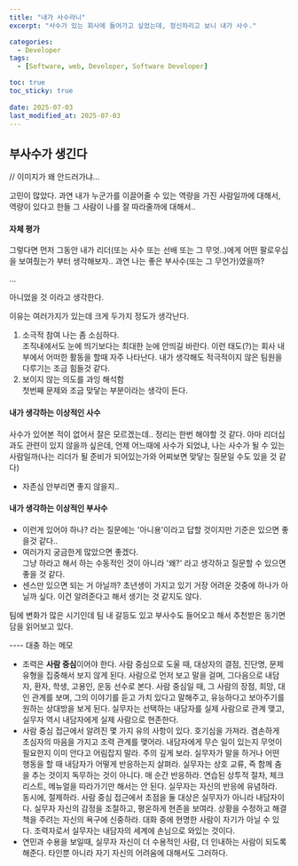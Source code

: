```yaml
---
title: "내가 사수라니"
excerpt: "사수가 있는 회사에 들어가고 싶었는데, 정신차리고 보니 내가 사수."

categories:
  - Developer
tags:
  - [Software, web, Developer, Software Developer]

toc: true
toc_sticky: true
 
date: 2025-07-03
last_modified_at: 2025-07-03
---   
```


## 부사수가 생긴다

// 이미지가 왜 안드러가냐...

고민이 많았다. 과연 내가 누군가를 이끌어줄 수 있는 역량을 가진 사람일까에 대해서, 역량이 있다고 한들 그 사람이 나를 잘 따라줄까에 대해서..

#### 자체 평가
그렇다면 먼저 그동안 내가 리더(또는 사수 또는 선배 또는 그 무엇..)에게 어떤 팔로우십을 보여줬는가 부터 생각해보자..
과연 나는 좋은 부사수(또는 그 무언가)였을까? 
     
...
     
아니었을 것 이라고 생각한다.

이유는 여러가지가 있는데 크게 두가지 정도가 생각난다.
1. 소극적 참여
    나는 좀 소심하다.     
    조직내에서도 눈에 띄기보다는 최대한 눈에 안띄길 바란다. 이런 태도(?)는 회사 내부에서 어떠한 활동을 할때 자주 나타난다. 내가 생각해도 적극적이지 않은 팀원을 다루기는 조금 힘들것 같다.
1. 보이지 않는 의도를 과잉 해석함     
    첫번째 문제와 조금 맞닿는 부분이라는 생각이 든다.

#### 내가 생각하는 이상적인 사수
사수가 있어본 적이 없어서 잘은 모르겠는데.. 정리는 한번 해야할 것 같다. 아마 리더십과도 관련이 있지 않을까 싶은데, 언제 어느때에 사수가 되었냐, 나는 사수가 될 수 있는 사람일까(나는 리더가 될 준비가 되어있는가와 어찌보면 맞닿는 질문일 수도 있을 것 같다)     
- 자존심 안부리면 좋지 않을지..

#### 내가 생각하는 이상적인 부사수
- 이런게 있어야 하나? 라는 질문에는 '아니용'이라고 답할 것이지만 기준은 있으면 좋을것 같다..     
- 여러가지 궁금한게 많았으면 좋겠다.    
  그냥 하라고 해서 하는 수동적인 것이 아니라 '왜?' 라고 생각하고 질문할 수 있으면 좋을 것 같다.
- 센스만 있으면 되는 거 아닐까? 
   초년생이 가지고 있기 거장 어려운 것중에 하나가 아닐까 싶다. 이건 알려준다고 해서 생기는 것 같지도 않다.


팀에 변화가 많은 시기인데 팀 내 갈등도 있고 부사수도 들어오고 해서 추천받은 동기면담을 읽어보고 있다.

---- 대충 하는 메모

- 조력은 **사람 중심**이어야 한다. 사람 중심으로 도울 때, 대상자의 결점, 진단명, 문제 유형을 집중해서 보지 않게 된다. 사람으로 먼저 보고 말을 걸며, 그다음으로 내담자, 환자, 학생, 고용인, 운동 선수로 본다. 사람 중심일 때, 그 사람의 장점, 희망, 대인 관계를 보며, 그의 이야기를 듣고 가치 있다고 말해주고, 유능하다고 보아주기를 원하는 상대방을 보게 된다. 실무자는 선택하는 내담자를 실제 사람으로 관계 맺고, 실무자 역시 내담자에게 실제 사람으로 현존한다.
- 사람 중심 접근에서 알려진 몇 가지 유의 사항이 있다. 호기심을 가져라. 겸손하게 초심자의 마음을 가지고 조력 관계를 맺어라. 내담자에게 무슨 일이 있는지 무엇이 필요한지 이미 안다고 어림잡지 말라. 주의 깊게 보라. 실무자가 말을 하거나 어떤 행동을 할 때 내담자가 어떻게 반응하는지 살펴라. 실무자는 상호 교류, 즉 함께 춤을 추는 것이지 독무하는 것이 아니다. 매 순간 반응하라. 연습된 상투적 절차, 체크리스트, 메뉴얼을 따라가기만 해서는 안 된다. 실무자는 자신의 반응에 유념하라.    
  동시에, 절제하라. 사람 중심 접근에서 초점을 둘 대상은 실무자가 아니라 내담자이다. 실무자 자신의 감정을 조절하고, 평온하게 현존을 보여라. 상황을 수정하고 해결책을 주려는 자신의 욕구에 신중하라. 대화 중에 현명한 사람이 자기가 아닐 수 있다. 조력자로서 실무자는 내담자의 세계에 손님으로 와있는 것이다.
- 연민과 수용을 보일때, 실무자 자신이 더 수용적인 사람, 더 인내하는 사람이 되도록 해준다. 타인뿐 아니라 자기 자신의 어려움에 대해서도 그러하다.